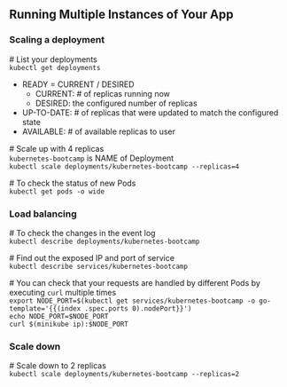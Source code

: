 ## Running Multiple Instances of Your App

### Scaling a deployment

\# List your deployments  
`kubectl get deployments`
- READY = CURRENT / DESIRED  
  - CURRENT: # of replicas running now  
  - DESIRED: the configured number of replicas  
- UP-TO-DATE: # of replicas that were updated to match the configured state  
- AVAILABLE: # of available replicas to user  

\# Scale up with 4 replicas  
`kubernetes-bootcamp` is NAME of Deployment  
`kubectl scale deployments/kubernetes-bootcamp --replicas=4`

\# To check the status of new Pods  
`kubectl get pods -o wide`

### Load balancing

\# To check the changes in the event log  
`kubectl describe deployments/kubernetes-bootcamp`

\# Find out the exposed IP and port of service  
`kubectl describe services/kubernetes-bootcamp`

\# You can check that your requests are handled by different Pods by executing `curl` multiple times  
`export NODE_PORT=$(kubectl get services/kubernetes-bootcamp -o go-template='{{(index .spec.ports 0).nodePort}}')`  
`echo NODE_PORT=$NODE_PORT`  
`curl $(minikube ip):$NODE_PORT`

### Scale down

\# Scale down to 2 replicas  
`kubectl scale deployments/kubernetes-bootcamp --replicas=2`